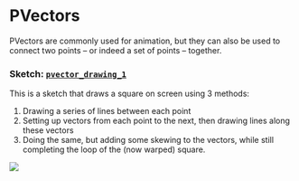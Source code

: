 # PVectors

PVectors are commonly used for animation, but they can also be used to connect two points – or indeed a set of points – together.


### Sketch: [`pvector_drawing_1`](pvector_drawing_1/pvector_drawing_1.pde)

This is a sketch that draws a square on screen using 3 methods:
1. Drawing a series of lines between each point
2. Setting up vectors from each point to the next, then drawing lines along these vectors
3. Doing the same, but adding some skewing to the vectors, while still completing the loop of the (now warped) square.


![]("pvector_drawing_1")  

